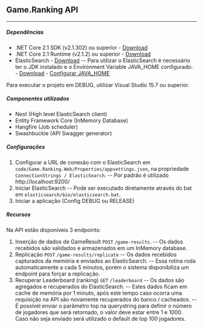 ## Game.Ranking API

---
##### Dependências
* .NET Core 2.1 SDK (v2.1.302) ou superior - [Download](https://www.microsoft.com/net/download/thank-you/dotnet-sdk-2.1.302-windows-x64-installer ".NET Core 2.1 SDK")
* .NET Core 2.1 Runtime (v2.1.2) ou superior - [Download](https://www.microsoft.com/net/download/thank-you/dotnet-runtime-2.1.2-windows-hosting-bundle-installer ".NET Core 2.1 Runtime")
* ElasticSearch - [Download](https://www.elastic.co/downloads/elasticsearch "Download ElasticSearch")
    -- Para utilizar o ElasticSearch é necessário ter o JDK instalado e o Environment Variable JAVA_HOME configurado. - [Download](http://www.oracle.com/technetwork/pt/java/javase/downloads/jdk8-downloads-2133151.html "JDK 8") - [Configurar JAVA_HOME](https://docs.oracle.com/cd/E19182-01/820-7851/inst_cli_jdk_javahome_t/ "Configurar JAVA_HOME")

Para executar o projeto em DEBUG, utilizar Visual Studio 15.7 ou superior.


##### Componentes utilizados
* Nest (High level ElasticSearch client)
* Entity Framework Core (InMemory Database)
* Hangfire (Job scheduler)
* Swashbuckle (API Swagger generator)


##### Configurações 
1. Configurar a URL de conexão com o ElasticSearch em `code/Game.Ranking.Web/Properties/appsettings.json`, na propriedade `ConnectionStrings / ElasticSearch`.
    -- Por padrão é utilizado http://localhost:9200/
2. Iniciar ElasticSearch 
    -- Pode ser executado diretamente através do bat em `elasticsearch/bin/elasticsearch.bat`.
3. Iniciar a aplicação (Config DEBUG ou RELEASE)


##### Recursos
Na API estão disponíveis 3 endpoints:
1. Inserção de dados de GameResult `POST` `/game-results`.
    -- Os dados recebidos são validados e armazenados em um InMemory database.
2. Replicação `POST` `/game-results/replicate` 
    -- Os dados recebidos capturados da memória e enviados ao ElasticSearch.
    -- Essa rotina roda automaticamente a cada 5 minutos, porém o sistema disponibiliza um endpoint para forçar a replicação.
3. Recuperar Leaderboard (ranking) `GET` `/leaderboard`
    -- Os dados são agregados e recuperados do ElasticSearch.
    -- Estes dados ficam em cache de memória por 1 minuto, após este tempo caso ocorra uma requisição na API são novamente recuperados do banco / cacheados.
    -- É possível enviar o parâmetro top na querystring para definir o número de jogadores que será retornado, o valor deve estar entre 1 e 1000. Caso não seja enviado será utilizado o default de top 100 jogadores.

